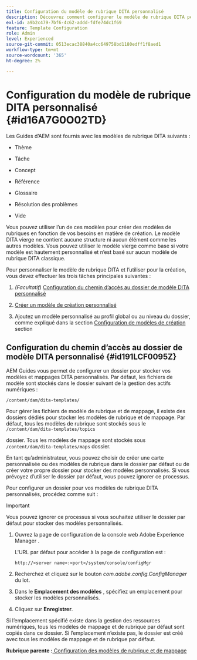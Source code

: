 ```yaml
---
title: Configuration du modèle de rubrique DITA personnalisé
description: Découvrez comment configurer le modèle de rubrique DITA personnalisé
exl-id: a9b2c479-7bf6-4c62-addd-fdfe74dc1f69
feature: Template Configuration
role: Admin
level: Experienced
source-git-commit: 0513ecac38840a4cc649758bd1180edff1f8aed1
workflow-type: tm+mt
source-wordcount: '365'
ht-degree: 2%

---
```


# Configuration du modèle de rubrique DITA personnalisé {#id16A7G0O02TD}

Les Guides d’AEM sont fournis avec les modèles de rubrique DITA suivants :

- Thème

- Tâche

- Concept

- Référence

- Glossaire

- Résolution des problèmes

- Vide


Vous pouvez utiliser l’un de ces modèles pour créer des modèles de rubriques en fonction de vos besoins en matière de création. Le modèle DITA vierge ne contient aucune structure ni aucun élément comme les autres modèles. Vous pouvez utiliser le modèle vierge comme base si votre modèle est hautement personnalisé et n’est basé sur aucun modèle de rubrique DITA classique.

Pour personnaliser le modèle de rubrique DITA et l’utiliser pour la création, vous devez effectuer les trois tâches principales suivantes :

1. *\(Facultatif\)* [Configuration du chemin d’accès au dossier de modèle DITA personnalisé](#id191LCF0095Z)

1. [Créer un modèle de création personnalisé](conf-folder-level.md#id1917D0EG0HJ)

1. Ajoutez un modèle personnalisé au profil global ou au niveau du dossier, comme expliqué dans la section [Configuration de modèles de création](conf-folder-level.md#id1889D0IL0Y4) section


## Configuration du chemin d’accès au dossier de modèle DITA personnalisé {#id191LCF0095Z}

AEM Guides vous permet de configurer un dossier pour stocker vos modèles et mappages DITA personnalisés. Par défaut, les fichiers de modèle sont stockés dans le dossier suivant de la gestion des actifs numériques :

`/content/dam/dita-templates/`

Pour gérer les fichiers de modèle de rubrique et de mappage, il existe des dossiers dédiés pour stocker les modèles de rubrique et de mappage. Par défaut, tous les modèles de rubrique sont stockés sous le `/content/dam/dita-templates/topics`

dossier. Tous les modèles de mappage sont stockés sous `/content/dam/dita-templates/maps` dossier.

En tant qu’administrateur, vous pouvez choisir de créer une carte personnalisée ou des modèles de rubrique dans le dossier par défaut ou de créer votre propre dossier pour stocker des modèles personnalisés. Si vous prévoyez d’utiliser le dossier par défaut, vous pouvez ignorer ce processus.

Pour configurer un dossier pour vos modèles de rubrique DITA personnalisés, procédez comme suit :

>[!IMPORTANT]
>
> Vous pouvez ignorer ce processus si vous souhaitez utiliser le dossier par défaut pour stocker des modèles personnalisés.

1. Ouvrez la page de configuration de la console web Adobe Experience Manager .

   L&#39;URL par défaut pour accéder à la page de configuration est :

   ```http
   http://<server name>:<port>/system/console/configMgr
   ```

1. Recherchez et cliquez sur le bouton *com.adobe.config.ConfigManager* du lot.

1. Dans le **Emplacement des modèles** , spécifiez un emplacement pour stocker les modèles personnalisés.

1. Cliquez sur **Enregistrer**.


Si l’emplacement spécifié existe dans la gestion des ressources numériques, tous les modèles de mappage et de rubrique par défaut sont copiés dans ce dossier. Si l’emplacement n’existe pas, le dossier est créé avec tous les modèles de mappage et de rubrique par défaut.

**Rubrique parente :**[ Configuration des modèles de rubrique et de mappage](conf-template-tags.md)
